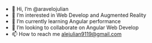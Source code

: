 - 👋 Hi, I’m @aravelojulian
- 👀 I’m interested in Web Develop and Augmented Reality
- 🌱 I’m currently learning Angular performance
- 💞️ I’m looking to collaborate on Angular Web Develop
- 📫 How to reach me alejulian9119@gmail.com

<!---
aravelojulian/aravelojulian is a ✨ special ✨ repository because its `README.md` (this file) appears on your GitHub profile.
You can click the Preview link to take a look at your changes.
--->
